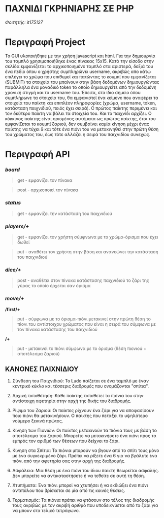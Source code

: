 # ΠΑΧΝΙΔΙ ΓΚΡΗΝΙΑΡΗΣ ΣΕ PHP
_Φοιτητής: it175127_

# Περιγραφή Project

Το GUI υλοποιήθηκε με την χρήση javascript και html. Για την δημιουργία του ταμπλό χρησιμοποιήθηκε ένας πίνακας 15x15. 
Κατά την είσοδο στην σελίδα εμφανίζεται το αρχικοποιημένο ταμπλό στα αριστερά, δεξιά του ένα πεδίο όπου ο χρήστης 
συμπληρώνει username, ακριβώς απο κάτω επιλέγει το χρώμα που επιθυμεί και πατώντας το κουμπί που εμφανίζεται (SUBMIT) 
τα στοιχεία του μπαίνουν στην βάση δεδομένων δημιουργώντας παράλληλα ένα μοναδικό token το οποίο δημιουργείτε από την
δεδομένη χρονική στιγμή και το username του. Έπειτα, στο ίδιο σημείο όπου συμπλήρωνε τα στοιχεία του, θα εμφανιστεί ένα
κείμενο που αναφέρει τα στοιχεία του παίκτη και επιπλέον πληροφορίες (χρώμα, username, token, κατάσταση παιχνιδιού, ποιός έχει σειρά).
Ο πρώτος παίκτης περιμένει και τον δεύτερο παίκτη να βάλει τα στοιχεία του. Και το παιχνίδι αρχίζει.
Ο κόκκινος παίκτης είναι ορισμένος αυτόματα ως πρώτος παίκτης, έτσι του εμφανίζεται το κουμπί ζαριού, δεν συμβαίνει καμία κίνηση μέχρι 
ένας παίκτης να τύχει 6 και τότε ένα πιόνι του να μετακινηθεί στην πρώτη θέση του χρώματος του, έως τότε αλλάζει η σειρά του παιχνιδίου 
συνεχώς. 


# Περιγραφή API

### ***board***

> get - εμφανίζει τον πίνακα

> post - αρχικοποιεί τον πίνακα

### ***status***

> get - εμφανίζει την κατάσταση του παιχνιδιού

### ***players/+***

> get - εμφανίζει τον χρήστη σύμφνωνα με το χρώμα-όρισμα που έχει δωθεί

> put - αναθέτει τον χρήστη στην βάση και ανανεώνει την κατάσταση του παιχνιδιού

### ***dice/+***

> post - αναθέτει στον πίνακα κατάστασης παιχνιδιού το ζάρι της γύρας το οποίο έρχεται σαν όρισμα

### ***move/+***

**/first/+** 

> put - σύμφωνα με το όρισμα-πιόνι μετακινεί στην πρώτη θέση το πίονι του αντίστοιχου χρώματος που είναι η σειρά του σύμφωνα με τον πίνακα κατάστασης του παιχνιδιού

**/+**

> put - μετακινεί το πιόνι σύμφωνα με το όρισμα (θέση πιονιού + αποτέλεσμα ζαριού)



## ΚΑΝΟΝΕΣ ΠΑΙΧΝΙΔΙΟΥ

1. Σύνθεση του Παιχνιδιού: Το Ludo παίζεται σε ένα ταμπλό με έναν κεντρικό κύκλο και τέσσερις διαδρομές που ονομάζονται "σπίτια".

2. Αρχική τοποθέτηση: Κάθε παίκτης τοποθετεί τα πιόνια του στην αντίστοιχη αφετηρία στην αρχή της δικής του διαδρομής.

3. Ρίψιμο του Ζαριού: Οι παίκτες ρίχνουν ένα ζάρι για να αποφασίσουν ποιο πιόνι θα μετακινήσουν. Ο παίκτης που πετάξει το υψηλότερο νούμερο ξεκινά πρώτος.

4. Κίνηση των Πιονιών: Οι παίκτες μετακινούν τα πιόνια τους με βάση το αποτέλεσμα του ζαριού. Μπορείτε να μετακινήσετε ένα πιόνι προς τα εμπρός τον αριθμό των θέσεων που δείχνει το ζάρι.

5. Κίνηση στα Σπίτια: Τα πιόνια μπορούν να βγουν από το σπίτι τους μόνο με ένα συγκεκριμένο ζάρι. Πρέπει να ρίξετε ένα 6 για να βγάλετε ένα πιόνι από την αφετηρία σας στην αρχή της διαδρομής.

6. Ασφάλεια: Μια θέση με ένα πιόνι του ίδιου παίκτη θεωρείται ασφαλής. Δεν μπορείτε να αντικαταστήσετε ή να τεθείτε σε αυτή τη θέση.

7. Χτυπήματα: Ένα πιόνι μπορεί να χτυπήσει ή να εκδιώξει ένα πιόνι αντιπάλου που βρίσκεται σε μία από τις κοινές θέσεις.

8. Τερματισμός: Τα πιόνια πρέπει να φτάσουν στο τέλος της διαδρομής τους ακριβώς με τον ακριβή αριθμό που υποδεικνύεται από το ζάρι για να μπουν στο τελικό τετράγωνο.
